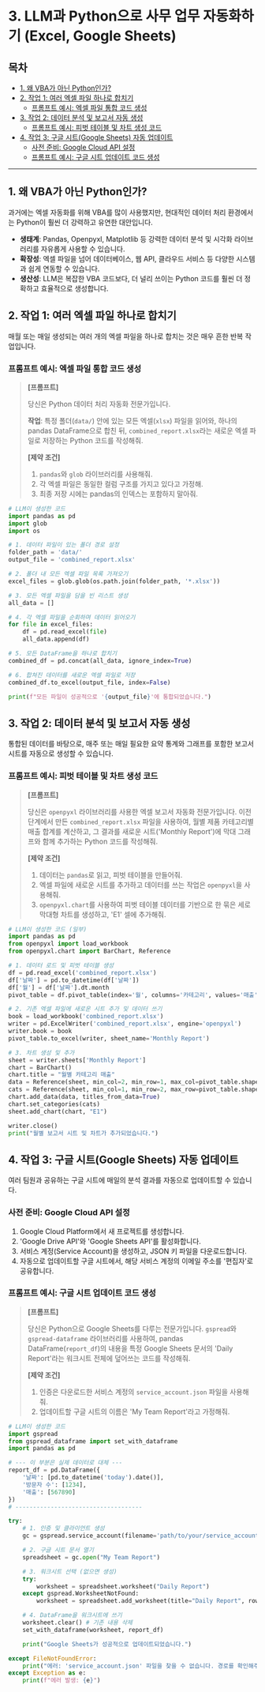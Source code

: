 # 3. LLM과 Python으로 사무 업무 자동화하기 (Excel, Google Sheets)

## 목차
- [1. 왜 VBA가 아닌 Python인가?](#1-왜-vba가-아닌-python인가)
- [2. 작업 1: 여러 엑셀 파일 하나로 합치기](#2-작업-1-여러-엑셀-파일-하나로-합치기)
  - [프롬프트 예시: 엑셀 파일 통합 코드 생성](#프롬프트-예시-엑셀-파일-통합-코드-생성)
- [3. 작업 2: 데이터 분석 및 보고서 자동 생성](#3-작업-2-데이터-분석-및-보고서-자동-생성)
  - [프롬프트 예시: 피벗 테이블 및 차트 생성 코드](#프롬프트-예시-피벗-테이블-및-차트-생성-코드)
- [4. 작업 3: 구글 시트(Google Sheets) 자동 업데이트](#4-작업-3-구글-시트google-sheets-자동-업데이트)
  - [사전 준비: Google Cloud API 설정](#사전-준비-google-cloud-api-설정)
  - [프롬프트 예시: 구글 시트 업데이트 코드 생성](#프롬프트-예시-구글-시트-업데이트-코드-생성)

---

## 1. 왜 VBA가 아닌 Python인가?

과거에는 엑셀 자동화를 위해 VBA를 많이 사용했지만, 현대적인 데이터 처리 환경에서는 Python이 훨씬 더 강력하고 유연한 대안입니다.
- **생태계**: Pandas, Openpyxl, Matplotlib 등 강력한 데이터 분석 및 시각화 라이브러리를 자유롭게 사용할 수 있습니다.
- **확장성**: 엑셀 파일을 넘어 데이터베이스, 웹 API, 클라우드 서비스 등 다양한 시스템과 쉽게 연동할 수 있습니다.
- **생산성**: LLM은 복잡한 VBA 코드보다, 더 널리 쓰이는 Python 코드를 훨씬 더 정확하고 효율적으로 생성합니다.

## 2. 작업 1: 여러 엑셀 파일 하나로 합치기

매월 또는 매일 생성되는 여러 개의 엑셀 파일을 하나로 합치는 것은 매우 흔한 반복 작업입니다.

### 프롬프트 예시: 엑셀 파일 통합 코드 생성

> **[프롬프트]**
>
> 당신은 Python 데이터 처리 자동화 전문가입니다.
>
> **작업**: 특정 폴더(`data/`) 안에 있는 모든 엑셀(`xlsx`) 파일을 읽어와, 하나의 pandas DataFrame으로 합친 뒤, `combined_report.xlsx`라는 새로운 엑셀 파일로 저장하는 Python 코드를 작성해줘.
>
> **[제약 조건]**
> 1. `pandas`와 `glob` 라이브러리를 사용해줘.
> 2. 각 엑셀 파일은 동일한 컬럼 구조를 가지고 있다고 가정해.
> 3. 최종 저장 시에는 pandas의 인덱스는 포함하지 말아줘.

```python
# LLM이 생성한 코드
import pandas as pd
import glob
import os

# 1. 데이터 파일이 있는 폴더 경로 설정
folder_path = 'data/'
output_file = 'combined_report.xlsx'

# 2. 폴더 내 모든 엑셀 파일 목록 가져오기
excel_files = glob.glob(os.path.join(folder_path, '*.xlsx'))

# 3. 모든 엑셀 파일을 담을 빈 리스트 생성
all_data = []

# 4. 각 엑셀 파일을 순회하며 데이터 읽어오기
for file in excel_files:
    df = pd.read_excel(file)
    all_data.append(df)

# 5. 모든 DataFrame을 하나로 합치기
combined_df = pd.concat(all_data, ignore_index=True)

# 6. 합쳐진 데이터를 새로운 엑셀 파일로 저장
combined_df.to_excel(output_file, index=False)

print(f"모든 파일이 성공적으로 '{output_file}'에 통합되었습니다.")
```

## 3. 작업 2: 데이터 분석 및 보고서 자동 생성

통합된 데이터를 바탕으로, 매주 또는 매일 필요한 요약 통계와 그래프를 포함한 보고서 시트를 자동으로 생성할 수 있습니다.

### 프롬프트 예시: 피벗 테이블 및 차트 생성 코드

> **[프롬프트]**
>
> 당신은 `openpyxl` 라이브러리를 사용한 엑셀 보고서 자동화 전문가입니다.
> 이전 단계에서 만든 `combined_report.xlsx` 파일을 사용하여, 월별 제품 카테고리별 매출 합계를 계산하고, 그 결과를 새로운 시트('Monthly Report')에 막대 그래프와 함께 추가하는 Python 코드를 작성해줘.
>
> **[제약 조건]**
> 1. 데이터는 `pandas`로 읽고, 피벗 테이블을 만들어줘.
> 2. 엑셀 파일에 새로운 시트를 추가하고 데이터를 쓰는 작업은 `openpyxl`을 사용해줘.
> 3. `openpyxl.chart`를 사용하여 피벗 테이블 데이터를 기반으로 한 묶은 세로 막대형 차트를 생성하고, 'E1' 셀에 추가해줘.

```python
# LLM이 생성한 코드 (일부)
import pandas as pd
from openpyxl import load_workbook
from openpyxl.chart import BarChart, Reference

# 1. 데이터 로드 및 피벗 테이블 생성
df = pd.read_excel('combined_report.xlsx')
df['날짜'] = pd.to_datetime(df['날짜'])
df['월'] = df['날짜'].dt.month
pivot_table = df.pivot_table(index='월', columns='카테고리', values='매출', aggfunc='sum')

# 2. 기존 엑셀 파일에 새로운 시트 추가 및 데이터 쓰기
book = load_workbook('combined_report.xlsx')
writer = pd.ExcelWriter('combined_report.xlsx', engine='openpyxl')
writer.book = book
pivot_table.to_excel(writer, sheet_name='Monthly Report')

# 3. 차트 생성 및 추가
sheet = writer.sheets['Monthly Report']
chart = BarChart()
chart.title = "월별 카테고리 매출"
data = Reference(sheet, min_col=2, min_row=1, max_col=pivot_table.shape[1] + 1, max_row=pivot_table.shape[0] + 1)
cats = Reference(sheet, min_col=1, min_row=2, max_row=pivot_table.shape[0] + 1)
chart.add_data(data, titles_from_data=True)
chart.set_categories(cats)
sheet.add_chart(chart, "E1")

writer.close()
print("월별 보고서 시트 및 차트가 추가되었습니다.")
```

## 4. 작업 3: 구글 시트(Google Sheets) 자동 업데이트

여러 팀원과 공유하는 구글 시트에 매일의 분석 결과를 자동으로 업데이트할 수 있습니다.

### 사전 준비: Google Cloud API 설정

1.  Google Cloud Platform에서 새 프로젝트를 생성합니다.
2.  'Google Drive API'와 'Google Sheets API'를 활성화합니다.
3.  서비스 계정(Service Account)을 생성하고, JSON 키 파일을 다운로드합니다.
4.  자동으로 업데이트할 구글 시트에서, 해당 서비스 계정의 이메일 주소를 '편집자'로 공유합니다.

### 프롬프트 예시: 구글 시트 업데이트 코드 생성

> **[프롬프트]**
>
> 당신은 Python으로 Google Sheets를 다루는 전문가입니다.
> `gspread`와 `gspread-dataframe` 라이브러리를 사용하여, pandas DataFrame(`report_df`)의 내용을 특정 Google Sheets 문서의 'Daily Report'라는 워크시트 전체에 덮어쓰는 코드를 작성해줘.
>
> **[제약 조건]**
> 1. 인증은 다운로드한 서비스 계정의 `service_account.json` 파일을 사용해줘.
> 2. 업데이트할 구글 시트의 이름은 'My Team Report'라고 가정해줘.

```python
# LLM이 생성한 코드
import gspread
from gspread_dataframe import set_with_dataframe
import pandas as pd

# --- 이 부분은 실제 데이터로 대체 ---
report_df = pd.DataFrame({
    '날짜': [pd.to_datetime('today').date()],
    '방문자 수': [1234],
    '매출': [567890]
})
# ------------------------------------

try:
    # 1. 인증 및 클라이언트 생성
    gc = gspread.service_account(filename='path/to/your/service_account.json')

    # 2. 구글 시트 문서 열기
    spreadsheet = gc.open("My Team Report")

    # 3. 워크시트 선택 (없으면 생성)
    try:
        worksheet = spreadsheet.worksheet("Daily Report")
    except gspread.WorksheetNotFound:
        worksheet = spreadsheet.add_worksheet(title="Daily Report", rows="100", cols="20")

    # 4. DataFrame을 워크시트에 쓰기
    worksheet.clear() # 기존 내용 삭제
    set_with_dataframe(worksheet, report_df)

    print("Google Sheets가 성공적으로 업데이트되었습니다.")

except FileNotFoundError:
    print("에러: 'service_account.json' 파일을 찾을 수 없습니다. 경로를 확인해주세요.")
except Exception as e:
    print(f"에러 발생: {e}")
```
